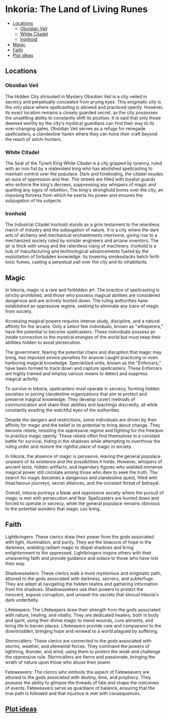 # Inkoria: The Land of Living Runes

- [Locations](#locations)
  - [Obsidian Veil](#obsidian-veil)
  - [White Citadel](#white-citadel)
  - [Ironhold](#ironhold)
- [Magic](#magic)
- [Faith](#faith)
- [Plot ideas](#plot-ideas)


## Locations

### Obsidian Veil
 The Hidden City shrouded in Mystery Obsidian Veil is a city veiled in secrecy and perpetually concealed from prying eyes. This enigmatic city is the only place where spellcasting is allowed and practiced openly. However, its exact location remains a closely guarded secret, as the city possesses the unsettling ability to constantly shift its position. It is said that only those deemed worthy by the city's mystical guardians can find their way to its ever-changing gates. Obsidian Veil serves as a refuge for renegade spellcasters, a clandestine haven where they can hone their craft beyond the reach of witch-hunters.
    
### White Citadel
 The Seat of the Tyrant King White Citadel is a city gripped by tyranny, ruled with an iron fist by a malevolent king who has abolished spellcasting to maintain control over the populace. Dark and foreboding, the citadel exudes an aura of oppression and fear. The streets are filled with loyalist guards who enforce the king's decrees, suppressing any whispers of magic and quelling any signs of rebellion. The king's stronghold looms over the city, an imposing fortress from which he exerts his power and ensures the subjugation of his subjects.
        
### Ironhold
 The Industrial Citadel Ironhold stands as a grim testament to the relentless march of industry and the subjugation of nature. It is a city where the dark arts of alchemy and mechanical enchantments intertwine, giving rise to a mechanized society ruled by sinister engineers and arcane inventors. The air is thick with smog and the relentless clang of machinery. Ironhold is a hub of manufacturing and technological advancements fueled by the exploitation of forbidden knowledge. Its towering smokestacks belch forth toxic fumes, casting a perpetual pall over the city and its inhabitants.


## Magic

In Inkoria, magic is a rare and forbidden art. The practice of spellcasting is strictly prohibited, and those who possess magical abilities are considered dangerous and are actively hunted down. The ruling authorities have established an oppressive regime, seeking to eliminate any trace of magic from society.

Accessing magical powers requires intense study, discipline, and a natural affinity for the arcane. Only a select few individuals, known as "whisperers," have the potential to become spellcasters. These individuals possess an innate connection to the mystical energies of the world but must keep their abilities hidden to avoid persecution.

The government, fearing the potential chaos and disruption that magic may bring, has imposed severe penalties for anyone caught practicing or even harboring magical knowledge. Specialized units, known as the "Enforcers," have been formed to track down and capture spellcasters. These Enforcers are highly trained and employ various means to detect and suppress magical activity.

To survive in Inkoria, spellcasters must operate in secrecy, forming hidden societies or joining clandestine organizations that aim to protect and preserve magical knowledge. They develop covert methods of communication and share their abilities and teachings discreetly, all while constantly evading the watchful eyes of the authorities.

Despite the dangers and restrictions, some individuals are driven by their affinity for magic and the belief in its potential to bring about change. They become rebels, resisting the oppressive regime and fighting for the freedom to practice magic openly. These rebels often find themselves in a constant battle for survival, hiding in the shadows while attempting to overthrow the ruling order and restore the rightful place of magic in society.

In Inkoria, the absence of magic is pervasive, leaving the general populace unaware of its existence and the possibilities it holds. However, whispers of ancient texts, hidden artifacts, and legendary figures who wielded immense magical power still circulate among those who dare to seek the truth. The search for magic becomes a dangerous and clandestine quest, filled with treacherous journeys, secret alliances, and the constant threat of betrayal.

Overall, Inkoria portrays a bleak and oppressive society where the pursuit of magic is met with persecution and fear. Spellcasters are hunted down and forced to operate in secrecy, while the general populace remains oblivious to the potential wonders that magic can bring.

## Faith

Lightbringers: These clerics draw their power from the gods associated with light, illumination, and purity. They are the beacons of hope in the darkness, wielding radiant magic to dispel shadows and bring enlightenment to the oppressed. Lightbringers inspire others with their unwavering faith and provide guidance and solace to those who have lost their way.

Shadowseekers: These clerics walk a more mysterious and enigmatic path, attuned to the gods associated with darkness, secrecy, and subterfuge. They are adept at navigating the hidden realms and gathering information from the shadows. Shadowseekers use their powers to protect the innocent, expose corruption, and unravel the secrets that shroud Inkoria's dark underbelly.

Lifekeepers: The Lifekeepers draw their strength from the gods associated with nature, healing, and vitality. They are dedicated healers, both in body and spirit, using their divine magic to mend wounds, cure ailments, and bring life to barren places. Lifekeepers provide care and compassion to the downtrodden, bringing hope and renewal to a world plagued by suffering.

Stormcallers: These clerics are connected to the gods associated with storms, weather, and elemental forces. They command the powers of lightning, thunder, and wind, using them to protect the weak and challenge the oppressive rule. Stormcallers are fierce and passionate, bringing the wrath of nature upon those who abuse their power.

Fateweavers: The clerics who embody the aspect of Fateweavers are attuned to the gods associated with destiny, time, and prophecy. They possess the ability to glimpse the threads of fate and shape the outcomes of events. Fateweavers serve as guardians of balance, ensuring that the true path is followed and that injustice is met with consequences.


## [Plot ideas](plots.md)

